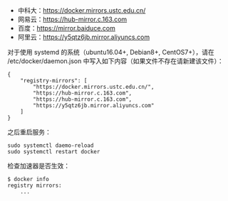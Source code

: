 - 中科大：https://docker.mirrors.ustc.edu.cn/
- 网易云：https://hub-mirror.c.163.com
- 百度：https://mirror.baiduce.com
- 阿里云：https://y5qtz6jb.mirror.aliyuncs.com

对于使用 systemd 的系统（ubuntu16.04+, Debian8+, CentOS7+），请在 /etc/docker/daemon.json 中写入如下内容（如果文件不存在请新建该文件）：

```
{
	"registry-mirrors": [
		"https://docker.mirrors.ustc.edu.cn/",
		"https://hub-mirror.c.163.com",
		"https://hub-mirror.c.163.com",
		"https://y5qtz6jb.mirror.aliyuncs.com"
	]
}
```

之后重启服务：

```
sudo systemctl daemo-reload
sudo systemctl restart docker
```

检查加速器是否生效：

```
$ docker info
registry mirrors:
	...
```


